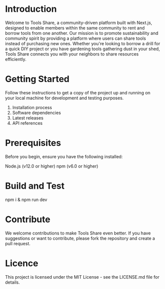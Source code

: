 # Introduction 
Welcome to Tools Share, a community-driven platform built with Next.js, designed to enable members within the same community to rent and borrow tools from one another. Our mission is to promote sustainability and community spirit by providing a platform where users can share tools instead of purchasing new ones. Whether you're looking to borrow a drill for a quick DIY project or you have gardening tools gathering dust in your shed, Tools Share connects you with your neighbors to share resources efficiently.

# Getting Started
Follow these instructions to get a copy of the project up and running on your local machine for development and testing purposes.
1.	Installation process
2.	Software dependencies
3.	Latest releases
4.	API references

# Prerequisites 
Before you begin, ensure you have the following installed:

Node.js (v12.0 or higher)
npm (v6.0 or higher)

# Build and Test
npm i & npm run dev 

# Contribute
We welcome contributions to make Tools Share even better. If you have suggestions or want to contribute, please fork the repository and create a pull request.

# Licence
This project is licensed under the MIT License - see the LICENSE.md file for details.
